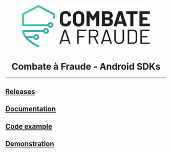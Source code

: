 <div align="center">
  
  [<img width="400px" src="/resources/combateafraude_logo.png?raw=true">](https://combateafraude.com)

  # Combate à Fraude - Android SDKs
</div>

<hr>

## [Releases](https://repo.combateafraude.com)
## [Documentation](https://docs.combateafraude.com/docs/mobile/android/getting-started/)
## [Code example](https://github.com/combateafraude/Android/tree/master/example)
## [Demonstration](https://www.youtube.com/watch?v=HdTzIvI0FRc)